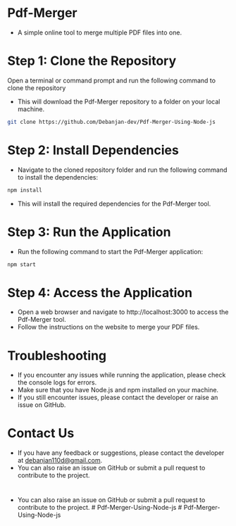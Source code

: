# Pdf-Merger

-  A simple online tool to merge multiple PDF files into one.

# Step 1: Clone the Repository

Open a terminal or command prompt and run the following command to clone the repository

-  This will download the Pdf-Merger repository to a folder on your local machine.

```bash
git clone https://github.com/Debanjan-dev/Pdf-Merger-Using-Node-js
```

# Step 2: Install Dependencies

-  Navigate to the cloned repository folder and run the following command to install the dependencies:

```bash
npm install
```

-  This will install the required dependencies for the Pdf-Merger tool.

# Step 3: Run the Application

-  Run the following command to start the Pdf-Merger application:

```bash
npm start
```

# Step 4: Access the Application

-  Open a web browser and navigate to http://localhost:3000 to access the Pdf-Merger tool.
-  Follow the instructions on the website to merge your PDF files.

# Troubleshooting

-  If you encounter any issues while running the application, please check the console logs for errors.
-  Make sure that you have Node.js and npm installed on your machine.
-  If you still encounter issues, please contact the developer or raise an issue on GitHub.

# Contact Us

-  If you have any feedback or suggestions, please contact the developer at debanjan110d@gmail.com.
-  You can also raise an issue on GitHub or submit a pull request to contribute to the project.
   #
-  You can also raise an issue on GitHub or submit a pull request to contribute to the project.
   #   P d f - M e r g e r - U s i n g - N o d e - j s 
    
    #   P d f - M e r g e r - U s i n g - N o d e - j s 
    
    
